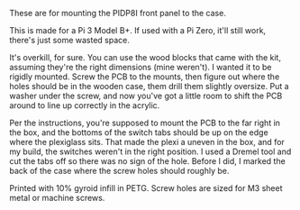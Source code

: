 These are for mounting the PIDP8I front panel to the case.

This is made for a Pi 3 Model B+. If used with a Pi Zero, it'll still work,
there's just some wasted space.

It's overkill, for sure.  You can use the wood blocks that came with the kit,
assuming they're the right dimensions (mine weren't). I wanted it to be rigidly
mounted. Screw the PCB to the mounts, then figure out where the holes should be
in the wooden case, them drill them slightly oversize. Put a washer under the
screw, and now you've got a little room to shift the PCB around to line up
correctly in the acrylic.

Per the instructions, you're supposed to mount the PCB to the far right in the
box, and the bottoms of the switch tabs should be up on the edge where the
plexiglass sits. That made the plexi a uneven in the box, and for my build, the
switches weren't in the right position. I used a Dremel tool and cut the tabs
off so there was no sign of the hole. Before I did, I marked the back of the
case where the screw holes should roughly be.

Printed with 10% gyroid infill in PETG. Screw holes are sized for M3 sheet
metal or machine screws.

